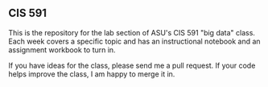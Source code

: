 ## CIS 591

This is the repository for the lab section of ASU's CIS 591 "big data" class. Each week covers a specific topic and has an instructional notebook and an assignment workbook to turn in.


If you have ideas for the class, please send me a pull request. If your code helps improve the class, I am happy to merge it in.
